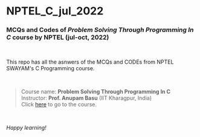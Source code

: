 # NPTEL_C_jul_2022
### MCQs and Codes of **_Problem Solving Through Programming In C_** course by NPTEL (jul-oct, 2022)

<br>

This repo has all the asnwers of the MCQs and CODEs from NPTEL SWAYAM's C Programming course.

<br>

> Course name: **Problem Solving Through Programming In C**  
Instructor: **Prof. Anupam Basu** (IIT Kharagpur, India)  
Click [here](https://onlinecourses.nptel.ac.in/noc22_cs101/preview) to go to the course. 

<br>

_Happy learning!_
